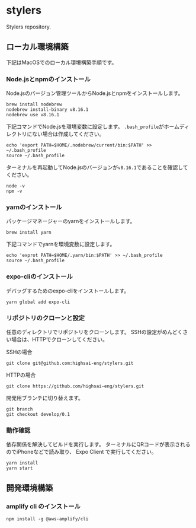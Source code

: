# stylers
Stylers repository.

## ローカル環境構築
下記はMacOSでのローカル環境構築手順です。

### Node.jsとnpmのインストール

Node.jsのバージョン管理ツールからNode.jsとnpmをインストールします。
```shell script
brew install nodebrew
nodebrew install-binary v8.16.1
nodebrew use v8.16.1
```

下記コマンドでNode.jsを環境変数に設定します。
`.bash_profile`がホームディレクトリにない場合は作成してください。
```shell script
echo 'export PATH=$HOME/.nodebrew/current/bin:$PATH' >> ~/.bash_profile
source ~/.bash_profile
```

ターミナルを再起動してNode.jsのバージョンが`v8.16.1`であることを確認してください。
```shell script
node -v
npm -v
```

### yarnのインストール

パッケージマネージャーのyarnをインストールします。
```shell script
brew install yarn
```

下記コマンドでyarnを環境変数に設定します。
```shell script
echo 'exprot PATH=$HOME/.yarn/bin:$PATH' >> ~/.bash_profile
source ~/.bash_profile
```

### expo-cliのインストール

デバッグするためのexpo-cliをインストールします。
```shell script
yarn global add expo-cli
```

### リポジトリのクローンと設定

任意のディレクトリでリポジトリをクローンします。
SSHの設定がめんどくさい場合は、HTTPでクローンしてください。

SSHの場合
```shell script
git clone git@github.com:highsai-eng/stylers.git
```

HTTPの場合
```shell script
git clone https://github.com/highsai-eng/stylers.git
```

開発用ブランチに切り替えます。
```shell script
git branch
git checkout develop/0.1
```

### 動作確認

依存関係を解決してビルドを実行します。
ターミナルにQRコードが表示されるのでiPhoneなどで読み取り、 Expo Client で実行してください。
```shell script
yarn install
yarn start
```

## 開発環境構築

### amplify cli のインストール
```shell script
npm install -g @aws-amplify/cli
```
